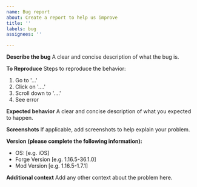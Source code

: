 ```yaml
---
name: Bug report
about: Create a report to help us improve
title: ''
labels: bug
assignees: ''

---
```


**Describe the bug**
A clear and concise description of what the bug is.

**To Reproduce**
Steps to reproduce the behavior:
1. Go to '...'
2. Click on '....'
3. Scroll down to '....'
4. See error

**Expected behavior**
A clear and concise description of what you expected to happen.

**Screenshots**
If applicable, add screenshots to help explain your problem.

**Version (please complete the following information):**
 - OS: [e.g. iOS]
 - Forge Version [e.g. 1.16.5-36.1.0]
 - Mod Version [e.g. 1.16.5-1.7.1]

**Additional context**
Add any other context about the problem here.
